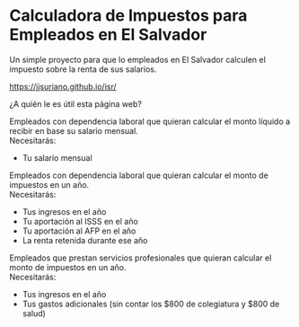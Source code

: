 # Calculadora de Impuestos para Empleados en El Salvador

Un simple proyecto para que lo empleados en El Salvador calculen el impuesto sobre la renta de sus salarios. 

https://jjsuriano.github.io/isr/

¿A quién le es útil esta página web?

Empleados con dependencia laboral que quieran calcular el monto líquido a recibir en base su salario mensual.  
Necesitarás: 
* Tu salario mensual


Empleados con dependencia laboral que quieran calcular el monto de impuestos en un año.  
Necesitarás:
* Tus ingresos en el año
* Tu aportación al ISSS en el año
* Tu aportación al AFP en el año
* La renta retenida durante ese año


Empleados que prestan servicios profesionales que quieran calcular el monto de impuestos en un año.  
Necesitarás:
* Tus ingresos en el año
* Tus gastos adicionales (sin contar los $800 de colegiatura y $800 de salud)
